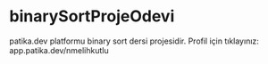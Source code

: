 # binarySortProjeOdevi
patika.dev platformu binary sort dersi projesidir. Profil için tıklayınız: app.patika.dev/nmelihkutlu
